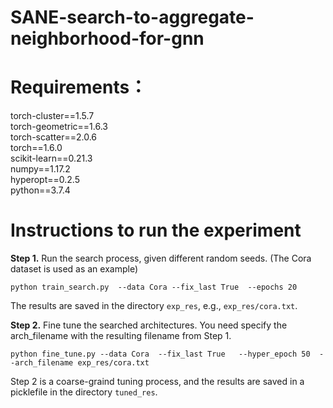 # SANE-search-to-aggregate-neighborhood-for-gnn

# Requirements：
torch-cluster==1.5.7  
torch-geometric==1.6.3  
torch-scatter==2.0.6  
torch==1.6.0  
scikit-learn==0.21.3  
numpy==1.17.2  
hyperopt==0.2.5  
python==3.7.4

# Instructions to run the experiment
**Step 1.** Run the search process, given different random seeds.
(The Cora dataset is used as an example)
```
python train_search.py  --data Cora --fix_last True  --epochs 20
```
The results are saved in the directory `exp_res`, e.g., `exp_res/cora.txt`.

**Step 2.** Fine tune the searched architectures. You need specify the arch_filename with the resulting filename from Step 1.
```
python fine_tune.py --data Cora  --fix_last True   --hyper_epoch 50  --arch_filename exp_res/cora.txt   
```
Step 2 is a coarse-graind tuning process, and the results are saved in a picklefile in the directory `tuned_res`.

